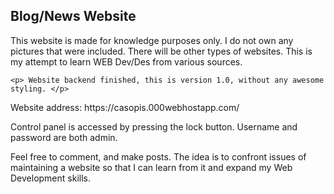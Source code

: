   <h2>Blog/News Website </h2>
    
  <p>This website is made for knowledge purposes only. I do not own any pictures that were included. 
    There will be other types of websites. This is my attempt to learn WEB Dev/Des from various sources. </p>
    
    <p> Website backend finished, this is version 1.0, without any awesome styling. </p>
 
<p> Website address:
https://casopis.000webhostapp.com/ </p>

<p> Control panel is accessed by pressing the lock button. Username and password are both admin. </p>
<p> Feel free to comment, and make posts. The idea is to confront issues of maintaining a website so that I can learn from
  it and expand my Web Development skills. </p> 
